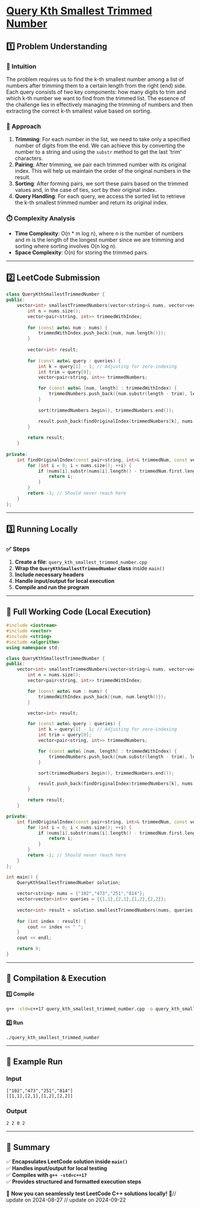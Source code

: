 # **[Query Kth Smallest Trimmed Number](https://leetcode.com/problems/query-kth-smallest-trimmed-number/description/)**  

## **1️⃣ Problem Understanding**  
### **📌 Intuition**  
The problem requires us to find the k-th smallest number among a list of numbers after trimming them to a certain length from the right (end) side. Each query consists of two key components: how many digits to trim and which k-th number we want to find from the trimmed list. The essence of the challenge lies in effectively managing the trimming of numbers and then extracting the correct k-th smallest value based on sorting.

### **🚀 Approach**  
1. **Trimming**: For each number in the list, we need to take only a specified number of digits from the end. We can achieve this by converting the number to a string and using the `substr` method to get the last 'trim' characters.  
2. **Pairing**: After trimming, we pair each trimmed number with its original index. This will help us maintain the order of the original numbers in the result.
3. **Sorting**: After forming pairs, we sort these pairs based on the trimmed values and, in the case of ties, sort by their original index.
4. **Query Handling**: For each query, we access the sorted list to retrieve the k-th smallest trimmed number and return its original index.

### **⏱️ Complexity Analysis**  
- **Time Complexity**: O(n * m log n), where n is the number of numbers and m is the length of the longest number since we are trimming and sorting where sorting involves O(n log n).
- **Space Complexity**: O(n) for storing the trimmed pairs.

---  

## **2️⃣ LeetCode Submission**  
```cpp
class QueryKthSmallestTrimmedNumber {
public:
    vector<int> smallestTrimmedNumbers(vector<string>& nums, vector<vector<int>>& queries) {
        int n = nums.size();
        vector<pair<string, int>> trimmedWithIndex;
        
        for (const auto& num : nums) {
            trimmedWithIndex.push_back({num, num.length()});
        }
        
        vector<int> result;
        
        for (const auto& query : queries) {
            int k = query[1] - 1; // Adjusting for zero-indexing
            int trim = query[0];
            vector<pair<string, int>> trimmedNumbers;

            for (const auto& [num, length] : trimmedWithIndex) {
                trimmedNumbers.push_back({num.substr(length - trim), length});
            }
            
            sort(trimmedNumbers.begin(), trimmedNumbers.end());

            result.push_back(findOriginalIndex(trimmedNumbers[k], nums));
        }
        
        return result;
    }
    
private:
    int findOriginalIndex(const pair<string, int>& trimmedNum, const vector<string>& nums) {
        for (int i = 0; i < nums.size(); ++i) {
            if (nums[i].substr(nums[i].length() - trimmedNum.first.length()) == trimmedNum.first) {
                return i;
            }
        }
        return -1; // Should never reach here
    }
};
```  

---  

## **3️⃣ Running Locally**  
### **✅ Steps**  
1. **Create a file**: `query_kth_smallest_trimmed_number.cpp`  
2. **Wrap the `QueryKthSmallestTrimmedNumber` class** inside `main()`  
3. **Include necessary headers**  
4. **Handle input/output for local execution**  
5. **Compile and run the program**  

---  

## **📝 Full Working Code (Local Execution)**  
```cpp
#include <iostream>
#include <vector>
#include <string>
#include <algorithm>
using namespace std;

class QueryKthSmallestTrimmedNumber {
public:
    vector<int> smallestTrimmedNumbers(vector<string>& nums, vector<vector<int>>& queries) {
        int n = nums.size();
        vector<pair<string, int>> trimmedWithIndex;

        for (const auto& num : nums) {
            trimmedWithIndex.push_back({num, num.length()});
        }

        vector<int> result;

        for (const auto& query : queries) {
            int k = query[1] - 1; // Adjusting for zero-indexing
            int trim = query[0];
            vector<pair<string, int>> trimmedNumbers;

            for (const auto& [num, length] : trimmedWithIndex) {
                trimmedNumbers.push_back({num.substr(length - trim), length});
            }

            sort(trimmedNumbers.begin(), trimmedNumbers.end());

            result.push_back(findOriginalIndex(trimmedNumbers[k], nums));
        }

        return result;
    }

private:
    int findOriginalIndex(const pair<string, int>& trimmedNum, const vector<string>& nums) {
        for (int i = 0; i < nums.size(); ++i) {
            if (nums[i].substr(nums[i].length() - trimmedNum.first.length()) == trimmedNum.first) {
                return i;
            }
        }
        return -1; // Should never reach here
    }
};

int main() {
    QueryKthSmallestTrimmedNumber solution;
    
    vector<string> nums = {"102","473","251","814"};
    vector<vector<int>> queries = {{1,1},{2,1},{1,2},{2,2}};
    
    vector<int> result = solution.smallestTrimmedNumbers(nums, queries);
    
    for (int index : result) {
        cout << index << " ";
    }
    cout << endl;

    return 0;
}
```  

---  

## **🔧 Compilation & Execution**  
#### **1️⃣ Compile**  
```bash
g++ -std=c++17 query_kth_smallest_trimmed_number.cpp -o query_kth_smallest_trimmed_number
```  

#### **2️⃣ Run**  
```bash
./query_kth_smallest_trimmed_number
```  

---  

## **🎯 Example Run**  
### **Input**  
```
["102","473","251","814"]
[[1,1],[2,1],[1,2],[2,2]]
```  
### **Output**  
```
2 2 0 2 
```  

---  

## **📌 Summary**  
✅ **Encapsulates LeetCode solution inside `main()`**  
✅ **Handles input/output for local testing**  
✅ **Compiles with `g++ -std=c++17`**  
✅ **Provides structured and formatted execution steps**  

🚀 **Now you can seamlessly test LeetCode C++ solutions locally!** 🚀// update on 2024-08-27
// update on 2024-09-22

